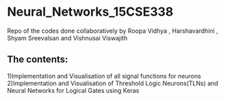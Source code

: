 # Neural_Networks_15CSE338
Repo of the codes done collaboratively by Roopa Vidhya , Harshavardhini , Shyam Sreevalsan and Vishnusai Viswajith 
## The contents:
  1)Implementation and Visualisation of all signal functions for neurons
  2)Implementation and Visualisation of Threshold Logic Neurons(TLNs) and Neural Networks for Logical Gates using Keras
  

